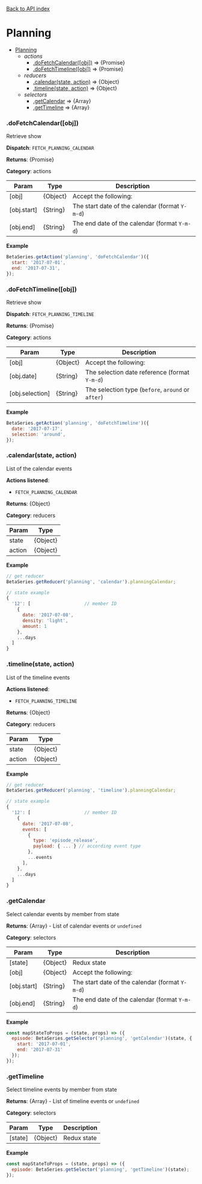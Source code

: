 [Back to API index](README.md)

# Planning

* [Planning](#module_Planning)
    * _actions_
        * [.doFetchCalendar([obj])](#module_Planning.doFetchCalendar) ⇒ {Promise}
        * [.doFetchTimeline([obj])](#module_Planning.doFetchTimeline) ⇒ {Promise}
    * _reducers_
        * [.calendar(state, action)](#module_Planning.calendar) ⇒ {Object}
        * [.timeline(state, action)](#module_Planning.timeline) ⇒ {Object}
    * _selectors_
        * [.getCalendar](#module_Planning.getCalendar) ⇒ {Array}
        * [.getTimeline](#module_Planning.getTimeline) ⇒ {Array}

<a name="module_Planning.doFetchCalendar"></a>

### .doFetchCalendar([obj])

Retrieve show

**Dispatch**: `FETCH_PLANNING_CALENDAR`

**Returns**: {Promise}

**Category**: actions  

| Param | Type | Description |
| --- | --- | --- |
| [obj] | {Object} | Accept the following: |
| [obj.start] | {String} | The start date of the calendar (format `Y-m-d`) |
| [obj.end] | {String} | The end date of the calendar (format `Y-m-d`) |

**Example**  

```js
BetaSeries.getAction('planning', 'doFetchCalendar')({
  start: '2017-07-01',
  end: '2017-07-31',
});
```

<a name="module_Planning.doFetchTimeline"></a>

### .doFetchTimeline([obj])

Retrieve show

**Dispatch**: `FETCH_PLANNING_TIMELINE`

**Returns**: {Promise}

**Category**: actions  

| Param | Type | Description |
| --- | --- | --- |
| [obj] | {Object} | Accept the following: |
| [obj.date] | {String} | The selection date reference (format `Y-m-d`) |
| [obj.selection] | {String} | The selection type (`before`, `around` or `after`) |

**Example**  

```js
BetaSeries.getAction('planning', 'doFetchTimeline')({
  date: '2017-07-17',
  selection: 'around',
});
```

<a name="module_Planning.calendar"></a>

### .calendar(state, action)

List of the calendar events

**Actions listened**:

 * `FETCH_PLANNING_CALENDAR`

**Returns**: {Object}

**Category**: reducers  

| Param | Type |
| --- | --- |
| state | {Object} | 
| action | {Object} | 

**Example**  

```js
// get reducer
BetaSeries.getReducer('planning', 'calendar').planningCalendar;

// state example
{
  '12': [                    // member ID
    {
      date: '2017-07-08',
      density: 'light',
      amount: 1
    },
    ...days
  ]
}
```

<a name="module_Planning.timeline"></a>

### .timeline(state, action)

List of the timeline events

**Actions listened**:

 * `FETCH_PLANNING_TIMELINE`

**Returns**: {Object}

**Category**: reducers  

| Param | Type |
| --- | --- |
| state | {Object} | 
| action | {Object} | 

**Example**  

```js
// get reducer
BetaSeries.getReducer('planning', 'timeline').planningCalendar;

// state example
{
  '12': [                    // member ID
    {
      date: '2017-07-08',
      events: [
        {
          type: 'episode_release',
          payload: { ... } // according event type
        },
        ...events
      ],
    },
    ...days
  ]
}
```

<a name="module_Planning.getCalendar"></a>

### .getCalendar

Select calendar events by member from state

**Returns**: {Array} - List of calendar events or `undefined`

**Category**: selectors  

| Param | Type | Description |
| --- | --- | --- |
| [state] | {Object} | Redux state |
| [obj] | {Object} | Accept the following: |
| [obj.start] | {String} | The start date of the calendar (format `Y-m-d`) |
| [obj.end] | {String} | The end date of the calendar (format `Y-m-d`) |

**Example**  

```js
const mapStateToProps = (state, props) => ({
  episode: BetaSeries.getSelector('planning', 'getCalendar')(state, {
    start: '2017-07-01',
    end: '2017-07-31'
  });
});
```

<a name="module_Planning.getTimeline"></a>

### .getTimeline

Select timeline events by member from state

**Returns**: {Array} - List of timeline events or `undefined`

**Category**: selectors  

| Param | Type | Description |
| --- | --- | --- |
| [state] | {Object} | Redux state |

**Example**  

```js
const mapStateToProps = (state, props) => ({
  episode: BetaSeries.getSelector('planning', 'getTimeline')(state);
});
```

